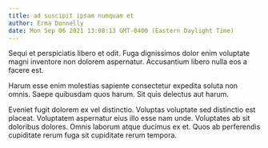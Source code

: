 ```yaml
---
title: ad suscipit ipsam numquam et
author: Erma Donnelly
date: Mon Sep 06 2021 13:08:13 GMT-0400 (Eastern Daylight Time)
---
```

Sequi et perspiciatis libero et odit. Fuga dignissimos dolor enim voluptate magni inventore non dolorem aspernatur. Accusantium libero nulla eos a facere est.

 Harum esse enim molestias sapiente consectetur expedita soluta non omnis. Saepe quibusdam quos harum. Sit quis delectus aut harum.

 Eveniet fugit dolorem ex vel distinctio. Voluptas voluptate sed distinctio est placeat. Voluptatem aspernatur eius illo esse nam unde. Voluptates ab sit doloribus dolores. Omnis laborum atque ducimus ex et. Quos ab perferendis cupiditate rerum fuga sit cupiditate rerum tempora.